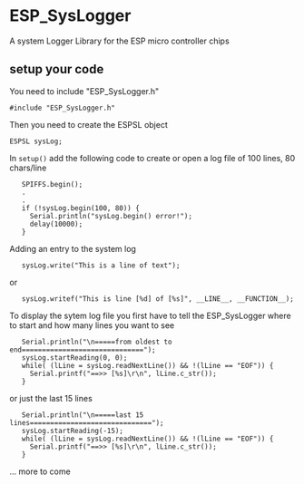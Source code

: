 # ESP_SysLogger
A system Logger Library for the ESP micro controller chips

## setup your code

You need to include "ESP_SysLogger.h"
```
#include "ESP_SysLogger.h"
```

Then you need to create the ESPSL object 
```
ESPSL sysLog;
```
In `setup()` add the following code to create or open a log file of 100 lines, 80 chars/line
```
   SPIFFS.begin();
   .
   .
   if (!sysLog.begin(100, 80)) {
     Serial.println("sysLog.begin() error!");
     delay(10000);
   }
```
Adding an entry to the system log 
```
   sysLog.write("This is a line of text");
```
or
```
   sysLog.writef("This is line [%d] of [%s]", __LINE__, __FUNCTION__);
```
To display the sytem log file you first have to tell the ESP_SysLogger where to start
and how many lines you want to see
```
   Serial.println("\n=====from oldest to end==============================");
   sysLog.startReading(0, 0);
   while( (lLine = sysLog.readNextLine()) && !(lLine == "EOF")) {
     Serial.printf("==>> [%s]\r\n", lLine.c_str());
   }
```
or just the last 15 lines
```
   Serial.println("\n=====last 15 lines==============================");
   sysLog.startReading(-15);
   while( (lLine = sysLog.readNextLine()) && !(lLine == "EOF")) {
     Serial.printf("==>> [%s]\r\n", lLine.c_str());
   }
```

... more to come
